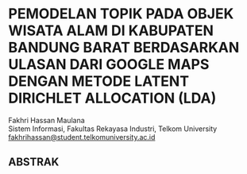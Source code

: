# PEMODELAN TOPIK PADA OBJEK WISATA ALAM DI KABUPATEN BANDUNG BARAT BERDASARKAN ULASAN DARI GOOGLE MAPS DENGAN METODE LATENT DIRICHLET ALLOCATION (LDA)

Fakhri Hassan Maulana <br />
Sistem Informasi, Fakultas Rekayasa Industri, Telkom University <br />
fakhrihassan@student.telkomuniversity.ac.id <br />
## ABSTRAK
